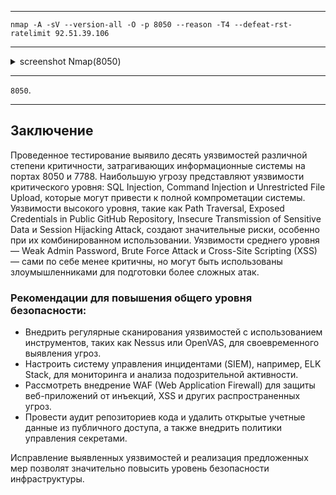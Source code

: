 ___

```
nmap -A -sV --version-all -O -p 8050 --reason -T4 --defeat-rst-ratelimit 92.51.39.106
```

___

<details>
<summary>screenshot Nmap(8050)</summary>
  
![](screenshots/SCANNING/nmap/nmap_8050.png)

</details>

___

`8050`.

___


## Заключение

Проведенное тестирование выявило десять уязвимостей различной степени критичности, затрагивающих информационные системы на портах 8050 и 7788. Наибольшую угрозу представляют уязвимости критического уровня: SQL Injection, Command Injection и Unrestricted File Upload, которые могут привести к полной компрометации системы. Уязвимости высокого уровня, такие как Path Traversal, Exposed Credentials in Public GitHub Repository, Insecure Transmission of Sensitive Data и Session Hijacking Attack, создают значительные риски, особенно при их комбинированном использовании. Уязвимости среднего уровня — Weak Admin Password, Brute Force Attack и Cross-Site Scripting (XSS) — сами по себе менее критичны, но могут быть использованы злоумышленниками для подготовки более сложных атак.

### Рекомендации для повышения общего уровня безопасности:

- Внедрить регулярные сканирования уязвимостей с использованием инструментов, таких как Nessus или OpenVAS, для своевременного выявления угроз.
- Настроить систему управления инцидентами (SIEM), например, ELK Stack, для мониторинга и анализа подозрительной активности.
- Рассмотреть внедрение WAF (Web Application Firewall) для защиты веб-приложений от инъекций, XSS и других распространенных угроз.
- Провести аудит репозиториев кода и удалить открытые учетные данные из публичного доступа, а также внедрить политики управления секретами.


Исправление выявленных уязвимостей и реализация предложенных мер позволят значительно повысить уровень безопасности инфраструктуры.









